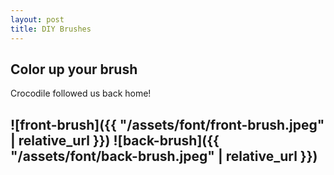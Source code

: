 ```yaml
---
layout: post
title: DIY Brushes
---
```


## Color up your brush
Crocodile followed us back home!

## ![front-brush]({{ "/assets/font/front-brush.jpeg" | relative_url }}) ![back-brush]({{ "/assets/font/back-brush.jpeg" | relative_url }})
